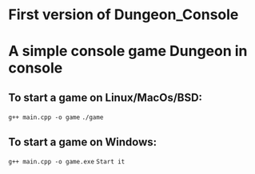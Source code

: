# First version of Dungeon_Console

# A simple console game Dungeon in console

## To start a game on Linux/MacOs/BSD:
``g++ main.cpp -o game``
``./game``

## To start a game on Windows:
``g++ main.cpp -o game.exe``
``Start it``